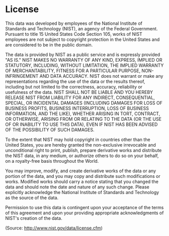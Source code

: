 License
=======
This data was developed by employees of the National Institute of Standards and
Technology (NIST), an agency of the Federal Government. Pursuant to title 15
United States Code Section 105, works of NIST employees are not subject to
copyright protection in the United States and are considered to be in the
public domain.

The data is provided by NIST as a public service and is expressly provided "AS
IS." NIST MAKES NO WARRANTY OF ANY KIND, EXPRESS, IMPLIED OR STATUTORY,
INCLUDING, WITHOUT LIMITATION, THE IMPLIED WARRANTY OF MERCHANTABILITY, FITNESS
FOR A PARTICULAR PURPOSE, NON-INFRINGEMENT AND DATA ACCURACY. NIST does not
warrant or make any representations regarding the use of the data or the
results thereof, including but not limited to the correctness, accuracy,
reliability or usefulness of the data. NIST SHALL NOT BE LIABLE AND YOU HEREBY
RELEASE NIST FROM LIABILITY FOR ANY INDIRECT, CONSEQUENTIAL, SPECIAL, OR
INCIDENTAL DAMAGES (INCLUDING DAMAGES FOR LOSS OF BUSINESS PROFITS, BUSINESS
INTERRUPTION, LOSS OF BUSINESS INFORMATION, AND THE LIKE), WHETHER ARISING IN
TORT, CONTRACT, OR OTHERWISE, ARISING FROM OR RELATING TO THE DATA (OR THE USE
OF OR INABILITY TO USE THIS DATA), EVEN IF NIST HAS BEEN ADVISED OF THE
POSSIBILITY OF SUCH DAMAGES.

To the extent that NIST may hold copyright in countries other than the United
States, you are hereby granted the non-exclusive irrevocable and unconditional
right to print, publish, prepare derivative works and distribute the NIST data,
in any medium, or authorize others to do so on your behalf, on a royalty-free
basis throughout the World.

You may improve, modify, and create derivative works of the data or any portion
of the data, and you may copy and distribute such modifications or works.
Modified works should carry a notice stating that you changed the data and
should note the date and nature of any such change. Please explicitly
acknowledge the National Institute of Standards and Technology as the source of
the data.

Permission to use this data is contingent upon your acceptance of the terms of
this agreement and upon your providing appropriate acknowledgments of NIST's
creation of the data.

(Source: http://www.nist.gov/data/license.cfm)
